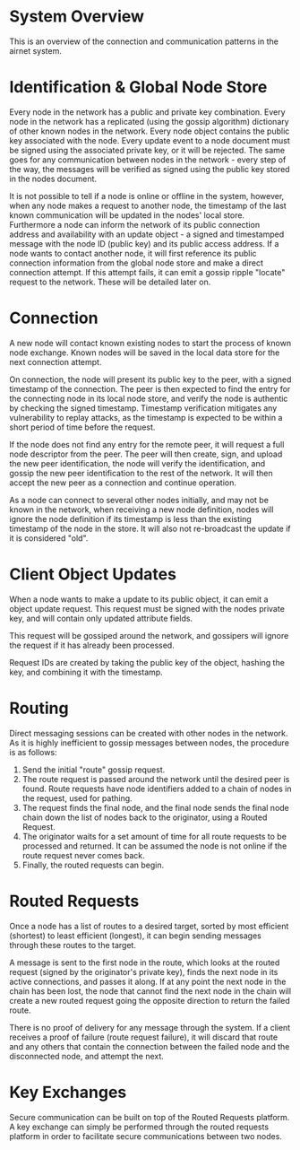 System Overview
================
This is an overview of the connection and communication patterns in the airnet system.

Identification & Global Node Store
=========

Every node in the network has a public and private key combination. Every node in the network has a replicated (using the gossip algorithm) dictionary of other known nodes in the network. Every node object contains the public key associated with the node. Every update event to a node document must be signed using the associated private key, or it will be rejected. The same goes for any communication between nodes in the network - every step of the way, the messages will be verified as signed using the public key stored in the nodes document.

It is not possible to tell if a node is online or offline in the system, however, when any node makes a request to another node, the timestamp of the last known communication will be updated in the nodes' local store. Furthermore a node can inform the network of its public connection address and availability with an update object - a signed and timestamped message with the node ID (public key) and its public access address. If a node wants to contact another node, it will first reference its public connection information from the global node store and make a direct connection attempt. If this attempt fails, it can emit a gossip ripple "locate" request to the network. These will be detailed later on.

Connection
==========
A new node will contact known existing nodes to start the process of known node exchange. Known nodes will be saved in the local data store for the next connection attempt.

On connection, the node will present its public key to the peer, with a signed timestamp of the connection. The peer is then expected to find the entry for the connecting node in its local node store, and verify the node is authentic by checking the signed timestamp. Timestamp verification mitigates any vulnerability to replay attacks, as the timestamp is expected to be within a short period of time before the request.

If the node does not find any entry for the remote peer, it will request a full node descriptor from the peer. The peer will then create, sign, and upload the new peer identification, the node will verify the identification, and gossip the new peer identification to the rest of the network. It will then accept the new peer as a connection and continue operation.

As a node can connect to several other nodes initially, and may not be known in the network, when receiving a new node definition, nodes will ignore the node definition if its timestamp is less than the existing timestamp of the node in the store. It will also not re-broadcast the update if it is considered "old".

Client Object Updates
=========
When a node wants to make a update to its public object, it can emit a object update request. This request must be signed with the nodes private key, and will contain only updated attribute fields.

This request will be gossiped around the network, and gossipers will ignore the request if it has already been processed.

Request IDs are created by taking the public key of the object, hashing the key, and combining it with the timestamp.

Routing
========
Direct messaging sessions can be created with other nodes in the network. As it is highly inefficient to gossip messages between nodes, the procedure is as follows:

  1. Send the initial "route" gossip request.
  2. The route request is passed around the network until the desired peer is found. Route requests have node identifiers added to a chain of nodes in the request, used for pathing.
  3. The request finds the final node, and the final node sends the final node chain down the list of nodes back to the originator, using a Routed Request.
  4. The originator waits for a set amount of time for all route requests to be processed and returned. It can be assumed the node is not online if the route request never comes back.
  5. Finally, the routed requests can begin.

Routed Requests
================

Once a node has a list of routes to a desired target, sorted by most efficient (shortest) to least efficient (longest), it can begin sending messages through these routes to the target.

A message is sent to the first node in the route, which looks at the routed request (signed by the originator's private key), finds the next node in its active connections, and passes it along. If at any point the next node in the chain has been lost, the node that cannot find the next node in the chain will create a new routed request going the opposite direction to return the failed route.

There is no proof of delivery for any message through the system. If a client receives a proof of failure (route request failure), it will discard that route and any others that contain the connection between the failed node and the disconnected node, and attempt the next. 

Key Exchanges
============

Secure communication can be built on top of the Routed Requests platform. A key exchange can simply be performed through the routed requests platform in order to facilitate secure communications between two nodes.

